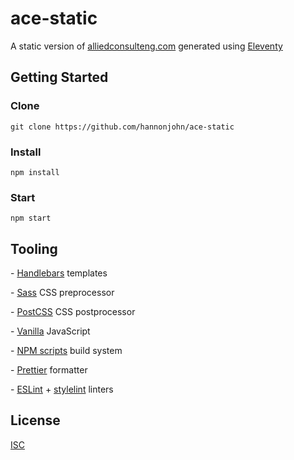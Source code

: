 # ace-static

A static version of [alliedconsulteng.com](http://alliedconsulteng.com) generated using [Eleventy](https://www.11ty.dev)

## Getting Started

### Clone

`git clone https://github.com/hannonjohn/ace-static`

### Install

`npm install`

### Start

`npm start`

## Tooling

\- [Handlebars](https://handlebarsjs.com) templates

\- [Sass](https://sass-lang.com) CSS preprocessor

\- [PostCSS](https://postcss.org) CSS postprocessor

\- [Vanilla](http://vanilla-js.com) JavaScript

\- [NPM scripts](https://docs.npmjs.com/using-npm/scripts.html) build system

\- [Prettier](https://prettier.io) formatter

\- [ESLint](https://eslint.org) + [stylelint](https://stylelint.io) linters

## License

[ISC](https://opensource.org/licenses/ISC)
